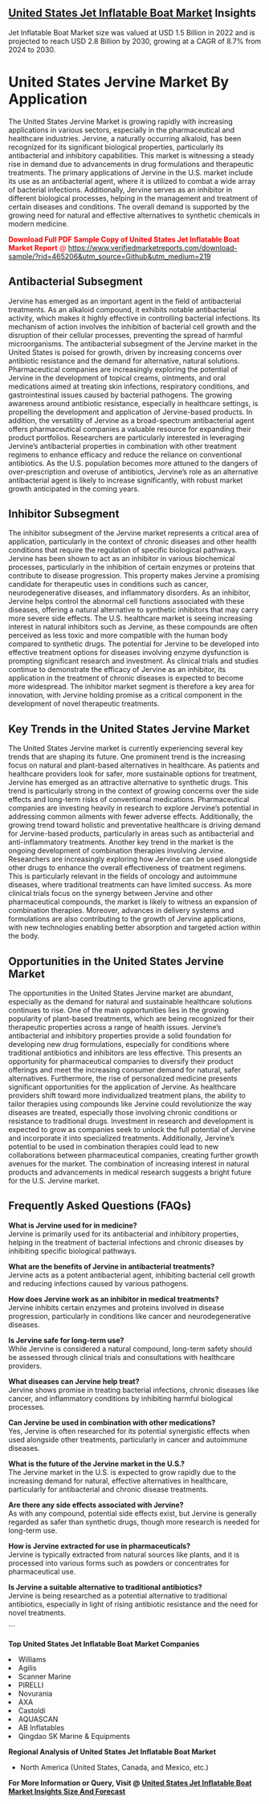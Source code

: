 <h2><a href="https://www.verifiedmarketreports.com/download-sample/?rid=465206&amp;utm_source=Github&amp;utm_medium=219" target="_blank">United States Jet Inflatable Boat Market</a> Insights</h2><p>Jet Inflatable Boat Market size was valued at USD 1.5 Billion in 2022 and is projected to reach USD 2.8 Billion by 2030, growing at a CAGR of 8.7% from 2024 to 2030.</p><p> <h1>United States Jervine Market By Application</h1> <p>The United States Jervine Market is growing rapidly with increasing applications in various sectors, especially in the pharmaceutical and healthcare industries. Jervine, a naturally occurring alkaloid, has been recognized for its significant biological properties, particularly its antibacterial and inhibitory capabilities. This market is witnessing a steady rise in demand due to advancements in drug formulations and therapeutic treatments. The primary applications of Jervine in the U.S. market include its use as an antibacterial agent, where it is utilized to combat a wide array of bacterial infections. Additionally, Jervine serves as an inhibitor in different biological processes, helping in the management and treatment of certain diseases and conditions. The overall demand is supported by the growing need for natural and effective alternatives to synthetic chemicals in modern medicine. <p><span class=""><span style="color: #ff0000;"><strong>Download Full PDF Sample Copy of United States Jet Inflatable Boat Market Report</strong> @ </span><a href="https://www.verifiedmarketreports.com/download-sample/?rid=465206&amp;utm_source=Github&amp;utm_medium=219" target="_blank">https://www.verifiedmarketreports.com/download-sample/?rid=465206&amp;utm_source=Github&amp;utm_medium=219</a></span></p></p> <h2>Antibacterial Subsegment</h2> <p>Jervine has emerged as an important agent in the field of antibacterial treatments. As an alkaloid compound, it exhibits notable antibacterial activity, which makes it highly effective in controlling bacterial infections. Its mechanism of action involves the inhibition of bacterial cell growth and the disruption of their cellular processes, preventing the spread of harmful microorganisms. The antibacterial subsegment of the Jervine market in the United States is poised for growth, driven by increasing concerns over antibiotic resistance and the demand for alternative, natural solutions. Pharmaceutical companies are increasingly exploring the potential of Jervine in the development of topical creams, ointments, and oral medications aimed at treating skin infections, respiratory conditions, and gastrointestinal issues caused by bacterial pathogens. The growing awareness around antibiotic resistance, especially in healthcare settings, is propelling the development and application of Jervine-based products. In addition, the versatility of Jervine as a broad-spectrum antibacterial agent offers pharmaceutical companies a valuable resource for expanding their product portfolios. Researchers are particularly interested in leveraging Jervine’s antibacterial properties in combination with other treatment regimens to enhance efficacy and reduce the reliance on conventional antibiotics. As the U.S. population becomes more attuned to the dangers of over-prescription and overuse of antibiotics, Jervine’s role as an alternative antibacterial agent is likely to increase significantly, with robust market growth anticipated in the coming years. <h2>Inhibitor Subsegment</h2> <p>The inhibitor subsegment of the Jervine market represents a critical area of application, particularly in the context of chronic diseases and other health conditions that require the regulation of specific biological pathways. Jervine has been shown to act as an inhibitor in various biochemical processes, particularly in the inhibition of certain enzymes or proteins that contribute to disease progression. This property makes Jervine a promising candidate for therapeutic uses in conditions such as cancer, neurodegenerative diseases, and inflammatory disorders. As an inhibitor, Jervine helps control the abnormal cell functions associated with these diseases, offering a natural alternative to synthetic inhibitors that may carry more severe side effects. The U.S. healthcare market is seeing increasing interest in natural inhibitors such as Jervine, as these compounds are often perceived as less toxic and more compatible with the human body compared to synthetic drugs. The potential for Jervine to be developed into effective treatment options for diseases involving enzyme dysfunction is prompting significant research and investment. As clinical trials and studies continue to demonstrate the efficacy of Jervine as an inhibitor, its application in the treatment of chronic diseases is expected to become more widespread. The inhibitor market segment is therefore a key area for innovation, with Jervine holding promise as a critical component in the development of novel therapeutic treatments. <h2>Key Trends in the United States Jervine Market</h2> <p>The United States Jervine market is currently experiencing several key trends that are shaping its future. One prominent trend is the increasing focus on natural and plant-based alternatives in healthcare. As patients and healthcare providers look for safer, more sustainable options for treatment, Jervine has emerged as an attractive alternative to synthetic drugs. This trend is particularly strong in the context of growing concerns over the side effects and long-term risks of conventional medications. Pharmaceutical companies are investing heavily in research to explore Jervine’s potential in addressing common ailments with fewer adverse effects. Additionally, the growing trend toward holistic and preventative healthcare is driving demand for Jervine-based products, particularly in areas such as antibacterial and anti-inflammatory treatments. Another key trend in the market is the ongoing development of combination therapies involving Jervine. Researchers are increasingly exploring how Jervine can be used alongside other drugs to enhance the overall effectiveness of treatment regimens. This is particularly relevant in the fields of oncology and autoimmune diseases, where traditional treatments can have limited success. As more clinical trials focus on the synergy between Jervine and other pharmaceutical compounds, the market is likely to witness an expansion of combination therapies. Moreover, advances in delivery systems and formulations are also contributing to the growth of Jervine applications, with new technologies enabling better absorption and targeted action within the body. <h2>Opportunities in the United States Jervine Market</h2> <p>The opportunities in the United States Jervine market are abundant, especially as the demand for natural and sustainable healthcare solutions continues to rise. One of the main opportunities lies in the growing popularity of plant-based treatments, which are being recognized for their therapeutic properties across a range of health issues. Jervine’s antibacterial and inhibitory properties provide a solid foundation for developing new drug formulations, especially for conditions where traditional antibiotics and inhibitors are less effective. This presents an opportunity for pharmaceutical companies to diversify their product offerings and meet the increasing consumer demand for natural, safer alternatives. Furthermore, the rise of personalized medicine presents significant opportunities for the application of Jervine. As healthcare providers shift toward more individualized treatment plans, the ability to tailor therapies using compounds like Jervine could revolutionize the way diseases are treated, especially those involving chronic conditions or resistance to traditional drugs. Investment in research and development is expected to grow as companies seek to unlock the full potential of Jervine and incorporate it into specialized treatments. Additionally, Jervine’s potential to be used in combination therapies could lead to new collaborations between pharmaceutical companies, creating further growth avenues for the market. The combination of increasing interest in natural products and advancements in medical research suggests a bright future for the U.S. Jervine market. <h2>Frequently Asked Questions (FAQs)</h2> <p><strong>What is Jervine used for in medicine?</strong><br>Jervine is primarily used for its antibacterial and inhibitory properties, helping in the treatment of bacterial infections and chronic diseases by inhibiting specific biological pathways.</p> <p><strong>What are the benefits of Jervine in antibacterial treatments?</strong><br>Jervine acts as a potent antibacterial agent, inhibiting bacterial cell growth and reducing infections caused by various pathogens.</p> <p><strong>How does Jervine work as an inhibitor in medical treatments?</strong><br>Jervine inhibits certain enzymes and proteins involved in disease progression, particularly in conditions like cancer and neurodegenerative diseases.</p> <p><strong>Is Jervine safe for long-term use?</strong><br>While Jervine is considered a natural compound, long-term safety should be assessed through clinical trials and consultations with healthcare providers.</p> <p><strong>What diseases can Jervine help treat?</strong><br>Jervine shows promise in treating bacterial infections, chronic diseases like cancer, and inflammatory conditions by inhibiting harmful biological processes.</p> <p><strong>Can Jervine be used in combination with other medications?</strong><br>Yes, Jervine is often researched for its potential synergistic effects when used alongside other treatments, particularly in cancer and autoimmune diseases.</p> <p><strong>What is the future of the Jervine market in the U.S.?</strong><br>The Jervine market in the U.S. is expected to grow rapidly due to the increasing demand for natural, effective alternatives in healthcare, particularly for antibacterial and chronic disease treatments.</p> <p><strong>Are there any side effects associated with Jervine?</strong><br>As with any compound, potential side effects exist, but Jervine is generally regarded as safer than synthetic drugs, though more research is needed for long-term use.</p> <p><strong>How is Jervine extracted for use in pharmaceuticals?</strong><br>Jervine is typically extracted from natural sources like plants, and it is processed into various forms such as powders or concentrates for pharmaceutical use.</p> <p><strong>Is Jervine a suitable alternative to traditional antibiotics?</strong><br>Jervine is being researched as a potential alternative to traditional antibiotics, especially in light of rising antibiotic resistance and the need for novel treatments.</p> ```</p><p><strong>Top United States Jet Inflatable Boat Market Companies</strong></p><div data-test-id=""><p><li>Williams</li><li> Agilis</li><li> Scanner Marine</li><li> PIRELLI</li><li> Novurania</li><li> AXA</li><li> Castoldi</li><li> AQUASCAN</li><li> AB Inflatables</li><li> Qingdao SK Marine & Equipments</li></p><div><strong>Regional Analysis of&nbsp;United States Jet Inflatable Boat Market</strong></div><ul><li dir="ltr"><p dir="ltr">North America&nbsp;(United States, Canada, and Mexico, etc.)</p></li></ul><p><strong>For More Information or Query, Visit @&nbsp;</strong><strong><a href="https://www.verifiedmarketreports.com/product/jet-inflatable-boat-market/?utm_source=Github&amp;utm_medium=219" target="_blank">United States Jet Inflatable Boat Market Insights Size And Forecast</a></strong></p></div>
